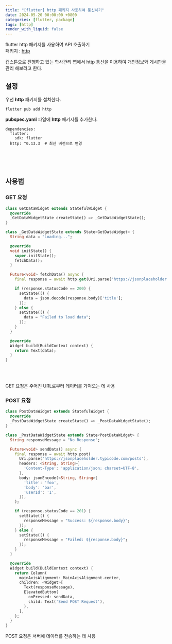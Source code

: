 ```yaml
---
title: "[flutter] http 패키지 사용하여 통신하기"
date: 2024-05-20 00:00:00 +0800
categories: [flutter, package]
tags: [http]
render_with_liquid: false
---
```


flutter http 패키지를 사용하여 API 호출하기<br>
패키지 : [http](https://pub.dev/packages/http)

캡스톤으로 진행하고 있는 학사관리 앱에서 http 통신을 이용하여 개인정보와 게시판을 관리 해보려고 한다.

## 설정


우선 __http__ 패키지를 설치한다.
```
flutter pub add http
```

__pubspec.yaml__ 파일에 __http__ 패키지를 추가한다.
```
dependencies:
  flutter:
    sdk: flutter
  http: ^0.13.3  # 최신 버전으로 변경
```
<br><br><br>
## 사용법

### GET 요청

```dart
class GetDataWidget extends StatefulWidget {
  @override
  _GetDataWidgetState createState() => _GetDataWidgetState();
}

class _GetDataWidgetState extends State<GetDataWidget> {
  String data = "Loading...";

  @override
  void initState() {
    super.initState();
    fetchData();
  }

  Future<void> fetchData() async {
    final response = await http.get(Uri.parse('https://jsonplaceholder.typicode.com/posts/1'));

    if (response.statusCode == 200) {
      setState(() {
        data = json.decode(response.body)['title'];
      });
    } else {
      setState(() {
        data = "Failed to load data";
      });
    }
  }

  @override
  Widget build(BuildContext context) {
    return Text(data);
  }
}
```
<br><br>

GET 요청은 주어진 URL로부터 데이터를 가져오는 데 사용


### POST 요청

```dart
class PostDataWidget extends StatefulWidget {
  @override
  _PostDataWidgetState createState() => _PostDataWidgetState();
}

class _PostDataWidgetState extends State<PostDataWidget> {
  String responseMessage = "No Response";

  Future<void> sendData() async {
    final response = await http.post(
      Uri.parse('https://jsonplaceholder.typicode.com/posts'),
      headers: <String, String>{
        'Content-Type': 'application/json; charset=UTF-8',
      },
      body: jsonEncode(<String, String>{
        'title': 'foo',
        'body': 'bar',
        'userId': '1',
      }),
    );

    if (response.statusCode == 201) {
      setState(() {
        responseMessage = "Success: ${response.body}";
      });
    } else {
      setState(() {
        responseMessage = "Failed: ${response.body}";
      });
    }
  }

  @override
  Widget build(BuildContext context) {
    return Column(
      mainAxisAlignment: MainAxisAlignment.center,
      children: <Widget>[
        Text(responseMessage),
        ElevatedButton(
          onPressed: sendData,
          child: Text('Send POST Request'),
        ),
      ],
    );
  }
}

```

POST 요청은 서버에 데이터를 전송하는 데 사용

